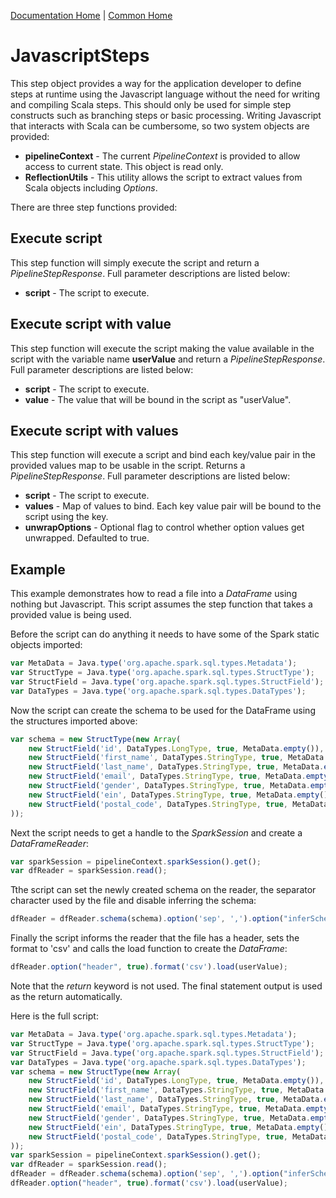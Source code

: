 [Documentation Home](../../docs/readme.md) | [Common Home](../../metalus-common/readme.md)

# JavascriptSteps
This step object provides a way for the application developer to define steps at runtime using the Javascript language
without the need for writing and compiling Scala steps. This should only be used for simple step constructs such as 
branching steps or basic processing. Writing Javascript that interacts with Scala can be cumbersome, so two system 
objects are provided:

* **pipelineContext** - The current *PipelineContext* is provided to allow access to current state. This object is read only.
* **ReflectionUtils** - This utility allows the script to extract values from Scala objects including *Options*.

There are three step functions provided:

## Execute script 
This step function will simply execute the script and return a *PipelineStepResponse*.
Full parameter descriptions are listed below:
* **script** - The script to execute.

## Execute script with value 
This step function will execute the script making the value available in the script with the variable name **userValue**
and return a *PipelineStepResponse*.
Full parameter descriptions are listed below: 
* **script** - The script to execute.
* **value** - The value that will be bound in the script as "userValue".

## Execute script with values
This step function will execute a script and bind each key/value pair in the provided values map to be usable in the script.
Returns a *PipelineStepResponse*.
Full parameter descriptions are listed below:
* **script** - The script to execute.
* **values** - Map of values to bind. Each key value pair will be bound to the script using the key.
* **unwrapOptions** - Optional flag to control whether option values get unwrapped. Defaulted to true.

## Example
This example demonstrates how to read a file into a *DataFrame* using nothing but Javascript. This script assumes the 
step function that takes a provided value is being used.

Before the script can do anything it needs to have some of the Spark static objects imported:

```javascript
var MetaData = Java.type('org.apache.spark.sql.types.Metadata');
var StructType = Java.type('org.apache.spark.sql.types.StructType');
var StructField = Java.type('org.apache.spark.sql.types.StructField');
var DataTypes = Java.type('org.apache.spark.sql.types.DataTypes');
```

Now the script can create the schema to be used for the DataFrame using the structures imported above:

```javascript
var schema = new StructType(new Array(
	new StructField('id', DataTypes.LongType, true, MetaData.empty()),
	new StructField('first_name', DataTypes.StringType, true, MetaData.empty()),
	new StructField('last_name', DataTypes.StringType, true, MetaData.empty()),
	new StructField('email', DataTypes.StringType, true, MetaData.empty()),
	new StructField('gender', DataTypes.StringType, true, MetaData.empty()),
	new StructField('ein', DataTypes.StringType, true, MetaData.empty()),
	new StructField('postal_code', DataTypes.StringType, true, MetaData.empty())
));
```

Next the script needs to get a handle to the *SparkSession* and create a *DataFrameReader*:

```javascript
var sparkSession = pipelineContext.sparkSession().get();
var dfReader = sparkSession.read();
```

Tthe script can set the newly created schema on the reader, the separator character used by the file and disable 
inferring the schema:

```javascript
dfReader = dfReader.schema(schema).option('sep', ',').option("inferSchema", false)
```

Finally the script informs the reader that the file has a header, sets the format to 'csv' and calls the load function
to create the *DataFrame*:

```javascript
dfReader.option("header", true).format('csv').load(userValue);
```

Note that the *return* keyword is not used. The final statement output is used as the return automatically.

Here is the full script:

```javascript
var MetaData = Java.type('org.apache.spark.sql.types.Metadata');
var StructType = Java.type('org.apache.spark.sql.types.StructType');
var StructField = Java.type('org.apache.spark.sql.types.StructField');
var DataTypes = Java.type('org.apache.spark.sql.types.DataTypes');
var schema = new StructType(new Array(
	new StructField('id', DataTypes.LongType, true, MetaData.empty()),
	new StructField('first_name', DataTypes.StringType, true, MetaData.empty()),
	new StructField('last_name', DataTypes.StringType, true, MetaData.empty()),
	new StructField('email', DataTypes.StringType, true, MetaData.empty()),
	new StructField('gender', DataTypes.StringType, true, MetaData.empty()),
	new StructField('ein', DataTypes.StringType, true, MetaData.empty()),
	new StructField('postal_code', DataTypes.StringType, true, MetaData.empty())
));
var sparkSession = pipelineContext.sparkSession().get();
var dfReader = sparkSession.read();
dfReader = dfReader.schema(schema).option('sep', ',').option("inferSchema", false)
dfReader.option("header", true).format('csv').load(userValue);
```
